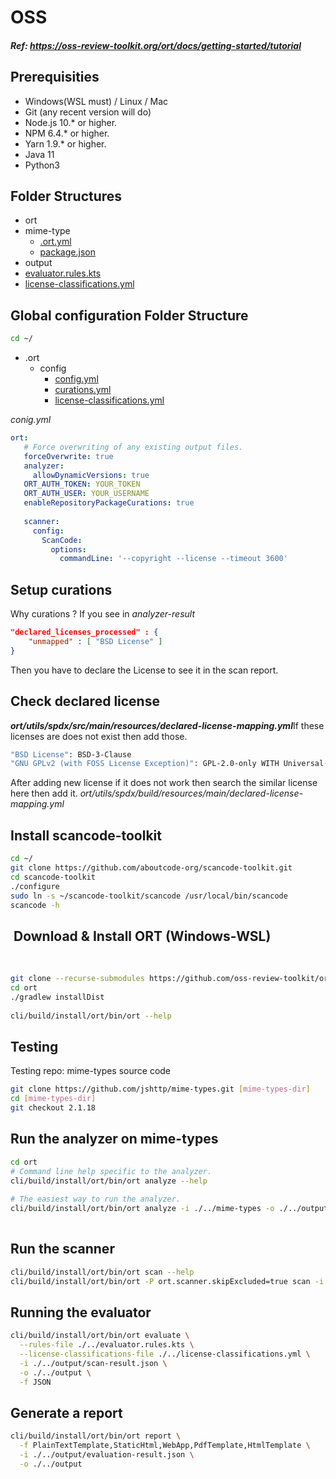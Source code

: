 # OSS
##### ​Ref: https://oss-review-toolkit.org/ort/docs/getting-started/tutorial

Prerequisities
------------------
- Windows(WSL must) / Linux / Mac
- Git (any recent version will do)
- Node.js 10.* or higher.
- NPM 6.4.* or higher.
- Yarn 1.9.* or higher.
- Java 11
- Python3

Folder Structures
------------------
* ort
* mime-type
    * [.ort.yml](./mime-types/.ort.yml)
    * [package.json](./mime-types/package.json)
* output
* [evaluator.rules.kts](./evaluator.rules.kts)
* [license-classifications.yml](./license-classifications.yml)
​

Global configuration Folder Structure
-------------------------------------
```bash
cd ~/
```
* .ort
  * config
      * [config.yml](https://oss-review-toolkit.org/ort/docs/configuration/ort-yml)
      * [curations.yml](./curations.yml)
      * [license-classifications.yml](./license-classifications.yml)
		 
*conig.yml*
```yml
ort:
   # Force overwriting of any existing output files.
   forceOverwrite: true
   analyzer:
     allowDynamicVersions: true
   ORT_AUTH_TOKEN: YOUR_TOKEN
   ORT_AUTH_USER: YOUR_USERNAME
   enableRepositoryPackageCurations: true
 
   scanner:
     config:
       ScanCode:
         options:
           commandLine: '--copyright --license --timeout 3600'
```
Setup curations
----------------
Why curations ?
If you see in *analyzer-result*
```json
"declared_licenses_processed" : {
    "unmapped" : [ "BSD License" ]
}
```
Then you have to declare the License to see it in the scan report.
	  
Check declared license
-----------------------
***ort/utils/spdx/src/main/resources/declared-license-mapping.yml***
​
If these licenses are does not exist then add those.
```bash
"BSD License": BSD-3-Clause
"GNU GPLv2 (with FOSS License Exception)": GPL-2.0-only WITH Universal-FOSS-exception-1.0
```
After adding new license if it does  not work then search the similar license here then add it.
​
*ort/utils/spdx/build/resources/main/declared-license-mapping.yml*

Install scancode-toolkit
------------------------
```bash
cd ~/
git clone https://github.com/aboutcode-org/scancode-toolkit.git
cd scancode-toolkit
./configure
sudo ln -s ~/scancode-toolkit/scancode /usr/local/bin/scancode
scancode -h
```
​
Download & Install ORT (Windows-WSL)
----------------------------------------
​
```bash
git clone --recurse-submodules https://github.com/oss-review-toolkit/ort.git
cd ort
./gradlew installDist
​
cli/build/install/ort/bin/ort --help
```
Testing
----------
Testing repo: mime-types source code
```bash
git clone https://github.com/jshttp/mime-types.git [mime-types-dir]
cd [mime-types-dir]
git checkout 2.1.18
```
Run the analyzer on mime-types
---------------------------------
```bash
cd ort
# Command line help specific to the analyzer.
cli/build/install/ort/bin/ort analyze --help
​
# The easiest way to run the analyzer.
cli/build/install/ort/bin/ort analyze -i ./../mime-types -o ./../output -f JSON
​
```
Run the scanner
--------------------
```bash
cli/build/install/ort/bin/ort scan --help
cli/build/install/ort/bin/ort -P ort.scanner.skipExcluded=true scan -i ./../output/analyzer-result.json -o ./../output -f JSON
```
Running the evaluator
--------------------------
```bash
cli/build/install/ort/bin/ort evaluate \
  --rules-file ./../evaluator.rules.kts \
  --license-classifications-file ./../license-classifications.yml \
  -i ./../output/scan-result.json \
  -o ./../output \
  -f JSON
```
Generate a report
---------------------
```bash
cli/build/install/ort/bin/ort report \
  -f PlainTextTemplate,StaticHtml,WebApp,PdfTemplate,HtmlTemplate \
  -i ./../output/evaluation-result.json \
  -o ./../output
```